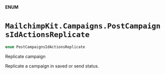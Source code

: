 **ENUM**

# `MailchimpKit.Campaigns.PostCampaignsIdActionsReplicate`

```swift
enum PostCampaignsIdActionsReplicate
```

Replicate campaign

Replicate a campaign in saved or send status.
